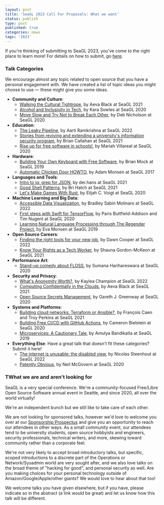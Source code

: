 ```yaml
---
layout: post
title: 'SeaGL 2023 Call For Proposals: What we want'
status: publish
type: post
published: true
categories: news
tags: '2023'
---
```


If you're thinking of submitting to SeaGL 2023, you've come to the right place to learn more!  For details on how to submit, go [here](./2023-03-08-CFP-Open.md).

### Talk Categories
We encourage almost any topic related to open source that you have a personal engagement with. We have created a list of topic ideas you might choose to use — these might give you some ideas.

- **Community and Culture**:
  * [Walking the Cultural Tightrope](https://archive.org/details/SeaGL2021-Aeva_Black-Walking_The_Cultural_Tightrope), by Aeva Black at SeaGL 2021
  * [Alcohol and Inclusivity in Tech](https://archive.org/details/SeaGL2020-Kara_Sowles-Alcohol_and_Inclusivity_in_Tech), by Kara Sowles at SeaGL 2020
  * [Move Slow and Try Not to Break Each Other](https://archive.org/details/SeaGL2020-Deb_Nicholson-Move_Slow_and_Try_Not_to_Break_Each_Other), by Deb Nicholson at SeaGL 2020
- **Education**:
  * [The Leaky Pipeline](https://archive.org/details/SeaGL2022-Aarti_Ramkrishna-The_Leaky_Pipeline), by Aarti Ramkrishna at SeaGL 2022
  * [Stories from reviving and extending a university's information security program](https://archive.org/details/SeaGL2021-Brian_Callahan-Reviving_and_extending_a_universitys_infosec_program), by Brian Callahan at SeaGL 2021
  * [Rise up for free software in schools!](https://archive.org/details/SeaGL2020-Mariah_Villarreal-Rise_up_for_free_software_in_schools), by Mariah Villareal at SeaGL 2020
- **Hardware**:
  * [Building Your Own Keyboard with Free Software](https://archive.org/details/keeb_20200110), by Brian Mock at SeaGL 2019
  * [Automatic Chicken Door HOWTO](https://archive.org/details/AutomaticChickenDoorHOWTOATalkByAdamMonsenAtSeaGL2017), by Adam Monsen at SeaGL 2017
- **Languages and Tools**:
  * [Intro to jq: grep for JSON](https://archive.org/details/SeaGL2021-der_hans-Intro_to_jq_grep_for_JSON), by der.hans at SeaGL 2021
  * [Good Shell Patterns](https://archive.org/details/SeaGL2021-Bri_Hatch-Good_Shell_Patterns), by Bri Hatch at SeaGL 2021
  * [Let's Make Games With Rust](https://archive.org/details/SeaGL2020-Elijah_C_Voigt-Lets_Make_Games_with_Rust), by Elijah C. Voigt at SeaGL 2020
- **Machine Learning and Big Data**:
  * [Accessible Data Visualization](https://archive.org/details/SeaGL2022-Bradley_Molinaro-Accessible_Data_Visualization), by Bradley Sabin Molinaro at SeaGL 2022
  * [First steps with Swift for TensorFlow](https://archive.org/details/SeaGL2020-Paris_Buttfield_Addison_and_Tim_Nugent-First_steps_with_Swift_for_TensorFlow), by Paris Buttfield-Addison and Tim Nugent at SeaGL 2020
  * [Learning Natural Language Processing through The Regender Project](https://archive.org/details/regender), by Eva Monsen at SeaGL 2019
- **Open Source Careers**:
  * [Finding the right tools for your new job](https://archive.org/details/SeaGL2022-Dawn_E_Collett-Finding_the_right_tools_for_your_new_job), by Dawn Cooper at SeaGL 2022
  * [Know Your Rights as a Tech Worker](https://archive.org/details/SeaGL2021-Shauna_Gordon-McKeon-Know_Your_Rights_as_a_Tech_Worker), by Shauna Gordon-McKeon at SeaGL 2021
- **Performance Art**:
  * [Stand-up comedy about FLOSS](https://archive.org/details/SeaGL2020-Sumana_Harihareswara-Stand_up_comedy_about_FLOSS), by Sumana Harihareswara at SeaGL 2020
- **Security and Privacy**:
  * [What's Anonymity Worth?](https://archive.org/details/SeaGL2022-Kaylea_Champion-Whats_Anonymity_Worth), by Kaylea Champion at SeaGL 2022
  * [Computing Confidentially in the Clouds](https://archive.org/details/SeaGL2021-Aeva_Black-Computing_Confidentially_in_the_Clouds), by Aeva Black at SeaGL 2021
  * [Open Source Secrets Management](https://archive.org/details/SeaGL2020-Gareth_J_Greenaway-Open_Source_Secrets_Management), by Gareth J. Greenway at SeaGL 2020
- **Systems and Platforms**:
  * [Building cloud networks: Terraform or Ansible?](https://archive.org/details/SeaGL2021-Francois_Caen-Building_cloud_networks_Terraform_or_Ansible), by François Caen and Troy Perkins at SeaGL 2021
  * [Building Free CI/CD with GitHub Actions](https://archive.org/details/SeaGL2020-Cameron_Bielstein-Building_Free_CI_CD_with_GitHub_Actions), by Cameron Bielstein at SeaGL 2020
  * [Microservices: A Cautionary Tale](https://archive.org/details/microservices_202001), by Amulya Bandikatla at SeaGL 2019
- **Everything Else**: Have a great talk that doesn't fit these categories?  Submit it here!
  * [The internet is unusable: the disabled view](https://archive.org/details/SeaGL2022-Nicolas_Steenhout-The_internet_is_unusable_The_disabled_view), by Nicolas Steenhout at SeaGL 2022
  * [Patently Obvious](https://archive.org/details/SeaGL2020-Neil_McGovern-Patently_Obvious), by Neil McGovern at SeaGL 2020

### TWhat we are and aren't looking for

SeaGL is a very special conference.  We're a community-focused Free/Libre Open Source Software annual event in Seattle, and since 2020, all over the world virtually!  

We're an independent bunch but we still like to take care of each other.

We are not looking for sponsored talks, however we'd love to welcome you over at our [Sponsorship Prospectus](http://seagl.org/sponsors/2022.html) and give you an opportunity to reach our attendees in other ways.  As a small community event, our attendees tend to be university students, open source hobbyists and engineers, security professionals, technical writers, and more, skewing toward community rather than a corporate feel.

We're not very likely to accept broad introductory talks, but specific, scoped introductions to a discrete part of the Operations or Network/Sysadmin world are very sought after, and we also love talks on the broad theme of "hacking for good", and personal security as well.  Are you making choices for your personal technology outside of Amazon/Google/Apple/other giants?  We would love to hear about that too!

We welcome talks you have given elsewhere, but if you have, please indicate so in the abstract (a link would be great) and let us know how this talk will be different.
